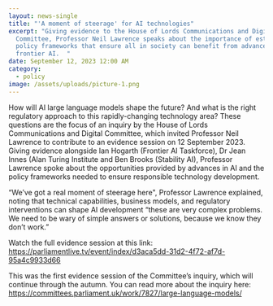 ```yaml
---
layout: news-single
title: "'A moment of steerage' for AI technologies"
excerpt: "Giving evidence to the House of Lords Communications and Digital
  Committee, Professor Neil Lawrence speaks about the importance of establishing
  policy frameworks that ensure all in society can benefit from advances in
  frontier AI.  "
date: September 12, 2023 12:00 AM
category:
  - policy
image: /assets/uploads/picture-1.png
---
```

How will AI large language models shape the future? And what is the right regulatory approach to this rapidly-changing technology area? These questions are the focus of an inquiry by the House of Lords Communications and Digital Committee, which invited Professor Neil Lawrence to contribute to an evidence session on 12 September 2023. Giving evidence alongside Ian Hogarth (Frontier AI Taskforce), Dr Jean Innes (Alan Turing Institute and Ben Brooks (Stability AI), Professor Lawrence spoke about the opportunities provided by advances in AI and the policy frameworks needed to ensure responsible technology development. 

“We’ve got a real moment of steerage here", Professor Lawrence explained, noting that technical capabilities, business models, and regulatory interventions can shape AI development “these are very complex problems. We need to be wary of simple answers or solutions, because we know they don’t work.”

Watch the full evidence session at this link: <https://parliamentlive.tv/event/index/d3aca5dd-31d2-4f72-af7d-95a4c9933d66> 

This was the first evidence session of the Committee’s inquiry, which will continue through the autumn. You can read more about the inquiry here: <https://committees.parliament.uk/work/7827/large-language-models/>
